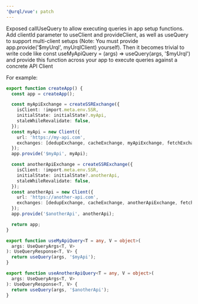 ```yaml
---
'@urql/vue': patch
---
```


Exposed callUseQuery to allow executing queries in app setup functions.
Add clientId parameter to useClient and provideClient, as well as useQuery to support multi-client setups (Note: You must provide app.provide('\$myUrql', myUrqlClient) yourself).
Then it becomes trivial to write code like const useMyApiQuery = (args) => useQuery(args, '$myUrql') and provide this function across your app to execute queries against a concrete API Client

For example:

```ts
export function createApp() {
  const app = createApp();

  const myApiExchange = createSSRExchange({
    isClient: !import.meta.env.SSR,
    initialState: initialState?.myApi,
    staleWhileRevalidate: false,
  });
  const myApi = new Client({
    url: 'https://my-api.com',
    exchanges: [dedupExchange, cacheExchange, myApiExchange, fetchExchange],
  });
  app.provide('$myApi', myApi);

  const anotherApiExchange = createSSRExchange({
    isClient: !import.meta.env.SSR,
    initialState: initialState?.anotherApi,
    staleWhileRevalidate: false,
  });
  const anotherApi = new Client({
    url: 'https://another-api.com',
    exchanges: [dedupExchange, cacheExchange, anotherApiExchange, fetchExchange],
  });
  app.provide('$anotherApi', anotherApi);

  return app;
}

export function useMyApiQuery<T = any, V = object>(
  args: UseQueryArgs<T, V>
): UseQueryResponse<T, V> {
  return useQuery(args, '$myApi');
}

export function useAnotherApiQuery<T = any, V = object>(
  args: UseQueryArgs<T, V>
): UseQueryResponse<T, V> {
  return useQuery(args, '$anotherApi');
}
```
